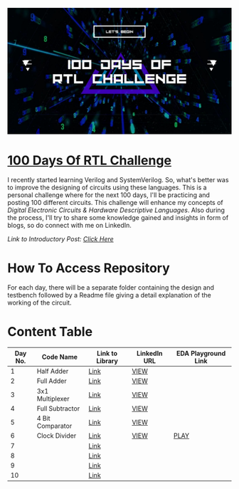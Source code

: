 [<img src="100 Days of.jpg" alt="Banner" style="height: fill;width: fill"/>](https://github.com/Dhruv0Upadhyay/100_Days_of_RTL)

# [100 Days Of RTL Challenge](https://github.com/Dhruv0Upadhyay/100_Days_of_RTL)
I recently started learning Verilog and SystemVerilog. So, what's better was to improve the designing of circuits using these languages. This is a personal challenge where for the next 100 days, I'll be practicing and posting 100 different circuits. This challenge will enhance my concepts of _Digital Electronic Circuits & Hardware Descriptive Languages_.
Also during the process, I'll try to share some knowledge gained and insights in form of blogs, so do connect with me on LinkedIn.

*Link to Introductory Post:* _[Click Here](https://www.linkedin.com/posts/dhruv-upadhyay-_100daysofrtl-day1-rtldesign-activity-7055428686447001600-78Ck?utm_source=share&utm_medium=member_desktop)_

# How To Access Repository
For each day, there will be a separate folder containing the design and testbench followed by a Readme file giving a detail explanation of the working of the circuit.

# Content Table
|Day No.|Code Name|Link to Library|LinkedIn URL|EDA Playground Link|
|----|-----|-------|--------|----|
|1|Half Adder|[Link](/Day1)|[VIEW](https://www.linkedin.com/posts/dhruv-upadhyay-_github-dhruv0upadhyay100daysofrtl-activity-7055430036266377216-AWGm?utm_source=share&utm_medium=member_desktop)||
|2|Full Adder|[Link](/Day2)|[VIEW](https://www.linkedin.com/posts/dhruv-upadhyay-_100daysofrtl-day1-rtldesign-activity-7055927948805050368-awoi?utm_source=share&utm_medium=member_desktop)||
|3|3x1 Multiplexer|[Link](/Day3)|[VIEW](https://www.linkedin.com/posts/dhruv-upadhyay-_100daysofrtl-day3-rtldesign-activity-7056294106339115008-2m4k?utm_source=share&utm_medium=member_desktop)|| 
|4|Full Subtractor|[Link](/Day4)|[VIEW](https://www.linkedin.com/posts/dhruv-upadhyay-_100daysofrtl-day4-fullsubtractor-activity-7056759294993604608--ZpZ?utm_source=share&utm_medium=member_desktop)||
|5|4 Bit Comparator|[Link](/Day5)|[VIEW](https://www.linkedin.com/posts/dhruv-upadhyay-_100daysofrtl-day5-comparator-activity-7057690605115617280-X02L?utm_source=share&utm_medium=member_desktop)||
|6|Clock Divider|[Link](/Day6)|[VIEW](https://www.linkedin.com/posts/dhruv-upadhyay-_100daysofrtl-day5-comparator-activity-7058133301336711168-oVSD/?utm_source=share&utm_medium=member_desktop)|[PLAY](https://www.edaplayground.com/x/jHW_)|
|7||[Link](/Day7)||
|8||[Link](/Day8)||
|9||[Link](/Day9)||
|10||[Link](/Day10)|| 
